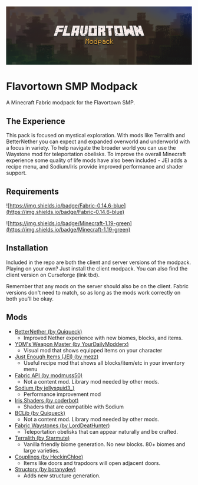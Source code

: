 ![thumb](./flavortown-modpack-thumbnail.png)

# Flavortown SMP Modpack
A Minecraft Fabric modpack for the Flavortown SMP.

## The Experience

This pack is focused on mystical exploration. With mods like Terralith and BetterNether you can expect and expanded overworld and underworld with a focus in variety. To help navigate the broader world you can use the Waystone mod for teleportation obelisks. To improve the overall Minecraft experience some quality of life mods have also been included - JEI adds a recipe menu, and Sodium/Iris provide improved performance and shader support.

## Requirements

![https://img.shields.io/badge/Fabric-0.14.6-blue](https://img.shields.io/badge/Fabric-0.14.6-blue)

![https://img.shields.io/badge/Minecraft-1.19-green](https://img.shields.io/badge/Minecraft-1.19-green)

## Installation

Included in the repo are both the client and server versions of the modpack. Playing on your own? Just install the client modpack. You can also find the client version on Curseforge (link tbd). 

Remember that any mods on the server should also be on the client. Fabric versions don't need to match, so as long as the mods work correctly on both you'll be okay.

## Mods

* [BetterNether (by Quiqueck)](https://www.curseforge.com/minecraft/mc-mods/betternether)
    * Improved Nether experience with new biomes, blocks, and items.
* [YDM's Weapon Master (by YourDailyModderx)](https://www.curseforge.com/minecraft/mc-mods/ydms-weapon-master)
    * Visual mod that shows equipped items on your character
* [Just Enough Items (JEI) (by mezz)](https://www.curseforge.com/minecraft/mc-mods/jei)
    * Useful recipe mod that shows all blocks/item/etc in your inventory menu
* [Fabric API (by modmuss50)](https://www.curseforge.com/minecraft/mc-mods/fabric-api)
    * Not a content mod. Library mod needed by other mods.
* [Sodium (by jellysquid3\_)](https://www.curseforge.com/minecraft/mc-mods/sodium)
    * Performance improvement mod
* [Iris Shaders (by coderbot)](https://www.curseforge.com/minecraft/mc-mods/irisshaders)
    * Shaders that are compatible with Sodium
* [BCLib (by Quiqueck)](https://www.curseforge.com/minecraft/mc-mods/bclib)
    * Not a content mod. Library mod needed by other mods.
* [Fabric Waystones (by LordDeatHunter)](https://www.curseforge.com/minecraft/mc-mods/fabric-waystones)
    * Teleportation obelisks that can appear naturally and be crafted.
* [Terralith (by Starmute)](https://www.curseforge.com/minecraft/mc-mods/terralith)
    * Vanilla friendly biome generation. No new blocks. 80+ biomes and large varieties.
* [Couplings (by HeckinChloe)](https://www.curseforge.com/minecraft/mc-mods/couplings)
    * Items like doors and trapdoors will open adjacent doors.
* [Structory (by botanydev)](https://www.curseforge.com/minecraft/mc-mods/structory)
    * Adds new structure generation.